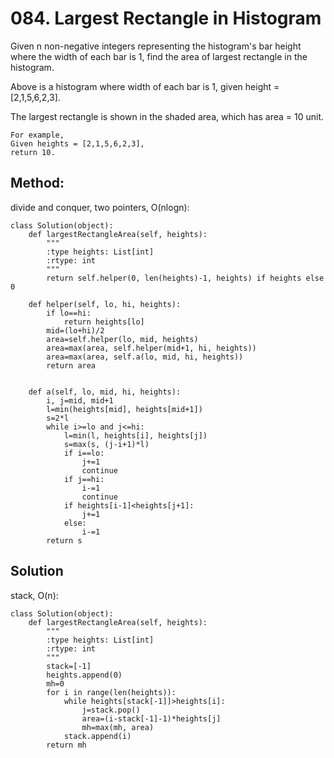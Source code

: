 # 084. Largest Rectangle in Histogram

Given n non-negative integers representing the histogram's bar height where the width of each bar is 1, find the area of largest rectangle in the histogram.


Above is a histogram where width of each bar is 1, given height = [2,1,5,6,2,3].


The largest rectangle is shown in the shaded area, which has area = 10 unit.

    For example,
    Given heights = [2,1,5,6,2,3],
    return 10.

## Method:

divide and conquer, two pointers, O(nlogn):

    class Solution(object):
        def largestRectangleArea(self, heights):
            """
            :type heights: List[int]
            :rtype: int
            """
            return self.helper(0, len(heights)-1, heights) if heights else 0
            
        def helper(self, lo, hi, heights):
            if lo==hi:
                return heights[lo]
            mid=(lo+hi)/2
            area=self.helper(lo, mid, heights)
            area=max(area, self.helper(mid+1, hi, heights))
            area=max(area, self.a(lo, mid, hi, heights))
            return area
    
                
        def a(self, lo, mid, hi, heights):
            i, j=mid, mid+1
            l=min(heights[mid], heights[mid+1])
            s=2*l
            while i>=lo and j<=hi:
                l=min(l, heights[i], heights[j])
                s=max(s, (j-i+1)*l)
                if i==lo:
                    j+=1
                    continue
                if j==hi:
                    i-=1
                    continue
                if heights[i-1]<heights[j+1]:
                    j+=1
                else:
                    i-=1
            return s
                
## Solution

stack, O(n):

    class Solution(object):
        def largestRectangleArea(self, heights):
            """
            :type heights: List[int]
            :rtype: int
            """
            stack=[-1]
            heights.append(0)
            mh=0
            for i in range(len(heights)):
                while heights[stack[-1]]>heights[i]:
                    j=stack.pop()
                    area=(i-stack[-1]-1)*heights[j]
                    mh=max(mh, area)
                stack.append(i)
            return mh
            
            
                        